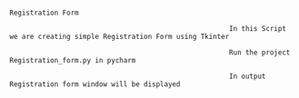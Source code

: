                                                                Registration Form 
                                                             
                                                          In this Script we are creating simple Registration Form using Tkinter 
                                                          
                                                          Run the project  Registration_form.py in pycharm
                                                          
                                                          In output Registration form window will be displayed
